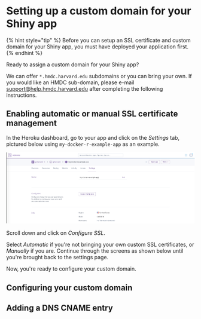 # Setting up a custom domain for your Shiny app

{% hint style="tip" %}
Before you can setup an SSL certificate and custom domain for your Shiny app, you must have deployed your application first.
{% endhint %}

Ready to assign a custom domain for your Shiny app? 

We can offer ```*.hmdc.harvard.edu``` subdomains or you can bring your own. 
If you would like an HMDC sub-domain, please e-mail [support@help.hmdc.harvard.edu](mailto:support@help.hmdc.harvard.edu?subject=I%20need%20a%20hmdc%20subdomain%20for%20my%20heroku%20app) after completing the following instructions.

## Enabling automatic or manual SSL certificate management

In the Heroku dashboard, go to your app and click on the *Settings* tab, pictured below using ```my-docker-r-example-app``` as an example.

![Select Settings tab on your application in Heroku](../images/settings-for-app-on-heroku.png)

Scroll down and click on *Configure SSL*.

Select *Automatic* if you're not bringing your own custom SSL certificates, or *Manually* if you are. Continue through the screens as shown below until you're brought back to the settings page.

Now, you're ready to configure your custom domain.

## Configuring your custom domain

## Adding a DNS CNAME entry
